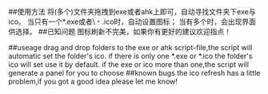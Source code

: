 ##使用方法
将(多个)文件夹拖拽到exe或者ahk上即可，自动寻找文件夹下exe与ico。
当只有一个*.exe或者\﹡.ico时，自动设置图标；
当有多个时，会出现界面供选择。
##已知问题
图标刷新不完美，如果你有更好的建议欢迎指点！

##useage
drag and drop folder*s* to the exe or ahk script-file,the script will automatic set the folder's ico.
if there is only one *.exe or *.ico the folder's ico will set use it by default.
if the exe or ico more than one,the script will generate a panel for you to choose
##known bugs
the ico refresh has a little problem,if you got a good idea please let me know!
